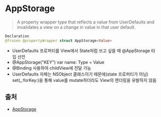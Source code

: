# AppStorage

> A property wrapper type that reflects a value from UserDefaults and invalidates a view on a change in value in that user default.

```swift
Declaration
@frozen @propertyWrapper struct AppStorage<Value>
```
- UserDefaults 프로퍼티를 View에서 State처럼 쓰고 싶을 때 @AppStorage 타입 선언
- @AppStorage("KEY") var name: Type = Value
- @Binding 사용하여 childView에 전달 가능
- UserDefaults 자체는 NSObject 클래스이기 때문에(state 프로퍼티가 아님) set(_:forKey:)을 통해 value를 mutate하더라도 View의 랜더링을 유발하지 않음


## 출처
- [AppStorage](https://developer.apple.com/documentation/swiftui/appstorage)